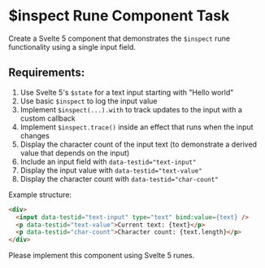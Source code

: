 # $inspect Rune Component Task

Create a Svelte 5 component that demonstrates the `$inspect` rune functionality using a single input field.

## Requirements:

1. Use Svelte 5's `$state` for a text input starting with "Hello world"
2. Use basic `$inspect` to log the input value
3. Implement `$inspect(...).with` to track updates to the input with a custom callback
4. Implement `$inspect.trace()` inside an effect that runs when the input changes
5. Display the character count of the input text (to demonstrate a derived value that depends on the input)
6. Include an input field with `data-testid="text-input"`
7. Display the input value with `data-testid="text-value"`
8. Display the character count with `data-testid="char-count"`

Example structure:

```html
<div>
  <input data-testid="text-input" type="text" bind:value={text} />
  <p data-testid="text-value">Current text: {text}</p>
  <p data-testid="char-count">Character count: {text.length}</p>
</div>
```

Please implement this component using Svelte 5 runes.
